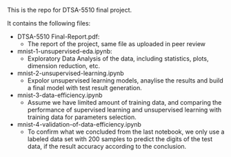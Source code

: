 This is the repo for DTSA-5510 final project.

It contains the following files:

* DTSA-5510 Final-Report.pdf:
  * The report of the project, same file as uploaded in peer review
* mnist-1-unsupervised-eda.ipynb:
  * Exploratory Data Analysis of the data, including statistics, plots, dimension reduction, etc.
* mnist-2-unsupervised-learning.ipynb
  * Expolor unsupervised learning models, anaylise the results and build a final model with test result generation.
* mnist-3-data-efficiency.ipynb
  * Assume we have limited amount of training data, and comparing the performance of supervised learning and unsupervised learning with training data for parameters selection.
* mnist-4-validation-of-data-efficiency.ipynb
  * To confirm what we concluded from the last notebook, we only use a labeled data set with 200 samples to predict the digits of the test data, if the result accuracy according to the conclusion.
